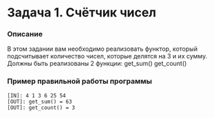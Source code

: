 # Задача 1. Счётчик чисел

### Описание
В этом задании вам необходимо реализовать функтор, который подсчитывает количество чисел, которые делятся на 3 и их 
сумму. Должны быть реализованы 2 функции:
get_sum()
get_count()

### Пример правильной работы программы
```
[IN]: 4 1 3 6 25 54
[OUT]: get_sum() = 63
[OUT]: get_count() = 3
```